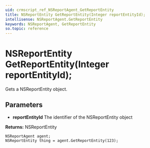 ```yaml
---
uid: crmscript_ref_NSReportAgent_GetReportEntity
title: NSReportEntity GetReportEntity(Integer reportEntityId);
intellisense: NSReportAgent.GetReportEntity
keywords: NSReportAgent, GetReportEntity
so.topic: reference
---
```


# NSReportEntity GetReportEntity(Integer reportEntityId);

Gets a NSReportEntity object.

## Parameters

* **reportEntityId** The identifier of the NSReportEntity object

**Returns:** NSReportEntity

```crmscript
NSReportAgent agent;
NSReportEntity thing = agent.GetReportEntity(123);
```

